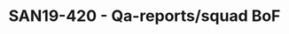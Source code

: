 ---
categories:
- san19
description: This session is intended to gather everyone who uses and develops qa-reports.linaro.org
  and squad and exchande ideas on whats good and what could be improved.<br /> <br
  /> Have you been using qa-reports.linaro.org? Do you have any feedback? Do you have
  tips to share with other users? Come to this session and let us know.
image:
  featured: 'true'
  path: /assets/images/featured-images/san19/SAN19-420.png
session_attendee_num: '4'
session_id: SAN19-420
session_room: Sunset 3 (Session 3)
session_slot:
  end_time: '2019-09-26 12:55:00'
  start_time: '2019-09-26 12:30:00'
session_speakers:
- speaker_bio: QA Engineer at Linaro; Debian Developer; Free Software developer &
    activist. Purple belt in Jiu-jitsu, and black belt (a.k.a PhD) in Computer Science.
  speaker_company: Linaro
  speaker_image: /assets/images/speakers/san19/antonio-terceiro.jpg
  speaker_location: ''
  speaker_name: Antonio Terceiro
  speaker_position: Software Engineer
  speaker_url: ''
  speaker_username: antonio.terceiro
session_track: Automation & CI
tag: session
tags:
- HPC
- ' Tools'
- ' Arm on Arm'
- ' Machine Learning/AI'
title: SAN19-420 - Qa-reports/squad BoF
---